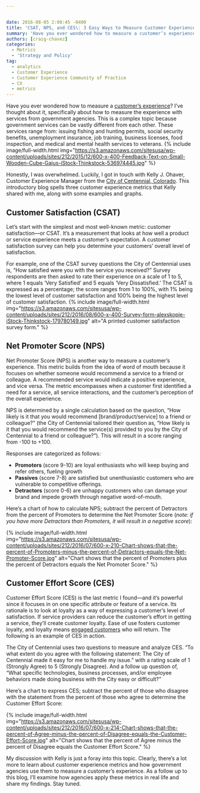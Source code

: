 ```yaml
---


date: 2016-08-05 2:00:45 -0400
title: 'CSAT, NPS, and CES\: 3 Easy Ways to Measure Customer Experience (CX)'
summary: 'Have you ever wondered how to measure a customer’s experience? I&rsquo;ve thought about it, specifically about how to measure the experience with services from government agencies. This is a complex topic because government services can be vastly different from each other. These services range from\: issuing fishing and hunting permits, social security benefits, unemployment insurance,'
authors: [craig-chavez]
categories:
  - Metrics
  - 'Strategy and Policy'
tag:
  - analytics
  - Customer Experience
  - Customer Experience Community of Practice
  - CX
  - metrics
---
```


Have you ever wondered how to measure a [customer’s  experience](https://www.WHATEVER/2015/11/20/ux-vs-cx-whats-the-dif-part-2/)? I’ve thought about it, specifically about how to measure the experience with services from government agencies. This is a complex topic because government services can be vastly different from each other. These services range from: issuing fishing and hunting permits, social security benefits, unemployment insurance, job training, business licenses, food inspection, and medical and mental health services to veterans. 
{% include image/full-width.html img="https://s3.amazonaws.com/sitesusa/wp-content/uploads/sites/212/2015/12/600-x-400-Feedback-Text-on-Small-Wooden-Cube-Gajus-iStock-Thinkstock-536974445.jpg" %} 

Honestly, I was overwhelmed. Luckily, I got in touch with Kelly J. Ohaver, Customer Experience Manager from the [City of Centennial, Colorado](http://www.centennialco.gov/). This introductory blog spells three customer experience metrics that Kelly shared with me, along with some examples and graphs.

## Customer Satisfaction (CSAT)

Let’s  start with the simplest and most well-known metric: customer satisfaction—or CSAT. It’s  a measurement that looks at how well a product or service experience meets a customer’s  expectation. A customer satisfaction survey can help you determine your customers&#8217; overall level of satisfaction.

For example, one of the CSAT survey questions the City of Centennial uses is, &#8220;How satisfied were you with the service you received?&#8221; Survey respondents are then asked to rate their experience on a scale of 1 to 5, where 1 equals ‘Very Satisfied’ and 5 equals ‘Very Dissatisfied.’ The CSAT is expressed as a percentage; the score ranges from 1 to 100%, with 1% being the lowest level of customer satisfaction and 100% being the highest level of customer satisfaction. 
{% include image/full-width.html img="https://s3.amazonaws.com/sitesusa/wp-content/uploads/sites/212/2016/08/600-x-400-Survey-form-alexskopje-iStock-Thinkstock-179780149.jpg" alt="A printed customer satisfaction survey form." %} 

## Net Promoter Score (NPS)

Net Promoter Score (NPS) is another way to measure a customer’s  experience. This metric builds from the idea of word of mouth because it focuses on whether someone would recommend a service to a friend or colleague. A recommended service would indicate a positive experience, and vice versa. The metric encompasses when a customer first identified a need for a service, all service interactions, and the customer’s  perception of the overall experience.

NPS is determined by a single calculation based on the question, &#8220;How likely is it that you would recommend [brand/product/service] to a friend or colleague?&#8221; (the City of Centennial tailored their question as, &#8220;How likely is it that you would recommend the service(s) provided to you by the City of Centennial to a friend or colleague?&#8221;). This will result in a score ranging from -100 to +100.

Responses are categorized as follows:

  * **Promoters** (score 9-10) are loyal enthusiasts who will keep buying and refer others, fueling growth
  * **Passives** (score 7-8) are satisfied but unenthusiastic customers who are vulnerable to competitive offerings.
  * **Detractors** (score 0-6) are unhappy customers who can damage your brand and impede growth through negative word-of-mouth.

Here’s  a chart of how to calculate NPS; subtract the percent of Detractors from the percent of Promoters to determine the Net Promoter Score (_note: if you have more Detractors than Promoters, it will result in a negative score_):


{% include image/full-width.html img="https://s3.amazonaws.com/sitesusa/wp-content/uploads/sites/212/2016/07/600-x-210-Chart-shows-that-the-percent-of-Promoters-minus-the-percent-of-Detractors-equals-the-Net-Promoter-Score.jpg" alt="Chart shows that the percent of Promoters plus the percent of Detractors equals the Net Promoter Score." %}

## Customer Effort Score (CES)

Customer Effort Score (CES) is the last metric I found—and it’s  powerful since it focuses in on one specific attribute or feature of a service. Its rationale is to look at loyalty as a way of expressing a customer’s  level of satisfaction. If service providers can reduce the customer’s  effort in getting a service, they’ll create customer loyalty. Ease of use fosters customer loyalty, and loyalty means [engaged customers](https://www.WHATEVER/resources/customer-experience-toolkit/) who will return. The following is an example of CES in action.

The City of Centennial uses two questions to measure and analyze CES. &#8220;To what extent do you agree with the following statement: The City of Centennial made it easy for me to handle my issue.&#8221; with a rating scale of 1 (Strongly Agree) to 5 (Strongly Disagree). And a follow up question of, &#8220;What specific technologies, business processes, and/or employee behaviors made doing business with the City easy or difficult?&#8221;

Here’s  a chart to express CES; subtract the percent of those who disagree with the statement from the percent of those who agree to determine the Customer Effort Score:


{% include image/full-width.html img="https://s3.amazonaws.com/sitesusa/wp-content/uploads/sites/212/2016/07/600-x-214-Chart-shows-that-the-percent-of-Agree-minus-the-percent-of-Disagree-equals-the-Customer-Effort-Score.jpg" alt="Chart shows that the percent of Agree minus the percent of Disagree equals the Customer Effort Score." %}

My discussion with Kelly is just a foray into this topic. Clearly, there’s  a lot more to learn about customer experience metrics and how government agencies use them to measure a customer’s  experience. As a follow up to this blog, I’ll examine how agencies apply these metrics in real life and share my findings. Stay tuned.